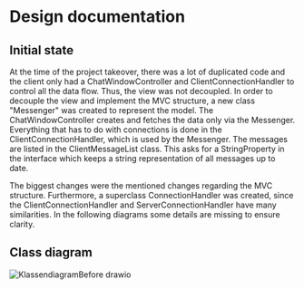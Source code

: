# Design documentation

## Initial state
At the time of the project takeover, there was a lot of duplicated code and the client only had a ChatWindowController and ClientConnectionHandler to control all the data flow. Thus, the view was not decoupled. In order to decouple the view and implement the MVC structure, a new class "Messenger" was created to represent the model. The ChatWindowController creates and fetches the data only via the Messenger. Everything that has to do with connections is done in the ClientConnectionHandler, which is used by the Messenger. The messages are listed in the ClientMessageList class. This asks for a StringProperty in the interface which keeps a string representation of all messages up to date.

The biggest changes were the mentioned changes regarding the MVC structure. Furthermore, a superclass ConnectionHandler was created, since the ClientConnectionHandler and ServerConnectionHandler have many similarities. In the following diagrams some details are missing to ensure clarity.

## Class diagram
![KlassendiagramBefore drawio](https://github.zhaw.ch/storage/user/4858/files/2971e9c4-4d7d-4d9c-a0af-bd2f44b5829c)
